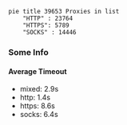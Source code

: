 
```mermaid
pie title 39653 Proxies in list
    "HTTP" : 23764
    "HTTPS": 5789
    "SOCKS" : 14446
```

### Some Info
#### Average Timeout

- mixed: 2.9s
- http: 1.4s
- https: 8.6s
- socks: 6.4s
